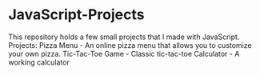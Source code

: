 # JavaScript-Projects
This repository holds a few small projects that I made with JavaScript.
Projects:
Pizza Menu - An online pizza menu that allows you to customize your own pizza.
Tic-Tac-Toe Game - Classic tic-tac-toe
Calculator - A working calculator